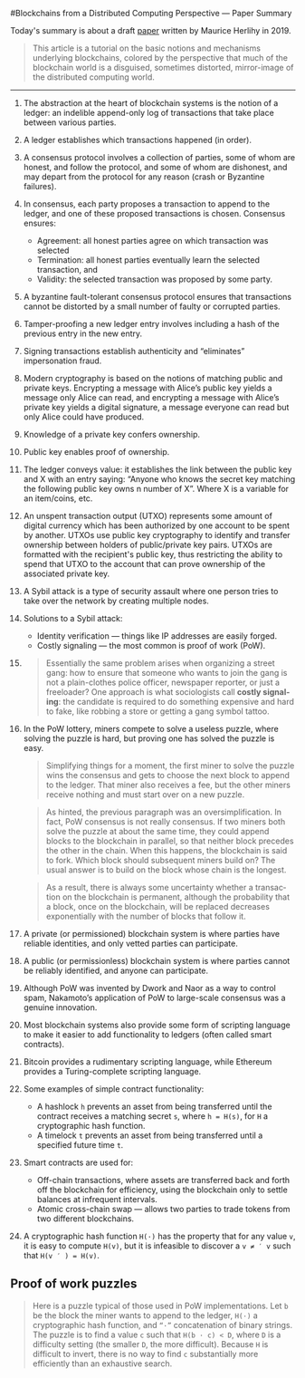 #Blockchains from a Distributed Computing Perspective — Paper Summary


Today's summary is about a draft  [paper](https://cs.brown.edu/courses/csci2952-a/papers/perspective.pdf) written by Maurice Herlihy in 2019.

> This article is a tutorial on the basic notions and mechanisms underlying blockchains, colored by the perspective that much of the blockchain world is a disguised, sometimes distorted, mirror-image of the distributed computing world.  

-----

1. The abstraction at the heart of blockchain systems is the notion of a ledger: an indelible append-only log of transactions that take place between various parties.
2. A ledger establishes which transactions happened (in order).
3. A consensus protocol involves a collection of parties, some of whom are honest, and follow the protocol, and some of whom are dishonest, and may depart from the protocol for any reason (crash or Byzantine failures).
4. In consensus, each party proposes a transaction to append to the ledger, and one of these proposed transactions is chosen. Consensus ensures:
    * Agreement: all honest parties agree on which transaction was selected
    * Termination: all honest parties eventually learn the selected transaction, and
    * Validity: the selected transaction was proposed by some party.
5. A byzan­tine fault-tolerant consensus protocol ensures that transactions cannot be distorted by a small number of faulty or corrupted parties.
6. Tamper-proofing a new ledger entry involves including a hash of the previous entry in the new entry.
7. Signing transactions establish authenticity and “eliminates” impersonation fraud.
8. Modern cryptography is based on the notions of matching public and private keys. Encrypting a message with Alice’s public key yields a message only Alice can read, and encrypting a message with Alice’s private key yields a digital signature, a message everyone can read but only Alice could have produced.
9. Knowledge of a private key confers ownership.
10. Public key enables proof of ownership.
11. The ledger conveys value: it establishes the link between the public key and X with an entry saying: “Anyone who knows the secret key matching the following public key owns n number of X”. Where X is a variable for an item/coins, etc.
12. An unspent transaction output (UTXO) represents some amount of digital currency which has been authorized by one account to be spent by another. UTXOs use public key cryptography to identify and transfer ownership between holders of public/private key pairs. UTXOs are formatted with the recipient's public key, thus restricting the ability to spend that UTXO to the account that can prove ownership of the associated private key.
13. A Sybil attack is a type of security assault where one person tries to take over the network by creating multiple nodes.
14. Solutions to a Sybil attack:
    * Identity verification — things like IP addresses are easily forged.
    * Costly signal­ing — the most common is proof of work (PoW).
14. > Essentially the same problem arises when organizing a street gang: how to ensure that someone who wants to join the gang is not a plain-clothes police officer, newspaper reporter, or just a freeloader? One approach is what sociologists call **costly signal­ing**: the candidate is required to do something expensive and hard to fake, like robbing a store or getting a gang symbol tattoo.
15. In the PoW lottery, miners compete to solve a useless puzzle, where solving the puzzle is hard, but proving one has solved the puzzle is easy.
    > Simplifying things for a moment, the first miner to solve the puzzle wins the consensus and gets to choose the next block to append to the ledger. That miner also receives a fee, but the other miners receive nothing and must start over on a new puzzle.

    > As hinted, the previous paragraph was an oversimplification. In fact, PoW consensus is not really consensus. If two miners both solve the puzzle at about the same time, they could append blocks to the blockchain in parallel, so that neither block precedes the other in the chain. When this happens, the blockchain is said to fork. Which block should subsequent miners build on? The usual answer is to build on the block whose chain is the longest.

    > As a result, there is always some uncertainty whether a transac­tion on the blockchain is permanent, although the probability that a block, once on the blockchain, will be replaced decreases exponen­tially with the number of blocks that follow it.
17. A private (or permissioned) blockchain sys­tem is where parties have reliable identities, and only vetted parties can participate.
18. A public (or permissionless) blockchain system is where parties cannot be reliably identified, and anyone can partici­pate.
19. Although PoW was invented by Dwork and Naor as a way to con­trol spam, Nakamoto’s application of PoW to large-scale consensus was a genuine innovation.
20. Most blockchain systems also provide some form of scripting lan­guage to make it easier to add functionality to ledgers (often called smart contracts).
21. Bitcoin provides a rudimentary scripting language, while Ethereum provides a Turing-complete scripting language.
22. Some examples of simple contract functionality:
    * A hashlock `h` prevents an asset from being transferred until the contract receives a matching secret `s`, where `h = H(s)`, for `H` a cryptographic hash function.
    * A timelock `t` prevents an asset from being transferred until a specified future time `t`.
23. Smart contracts are used for:
    * Off-chain trans­actions, where assets are transferred back and forth off the blockchain for efficiency, using the blockchain only to settle bal­ances at infrequent intervals.
    * Atomic cross-chain swap — allows two parties to trade tokens from two different blockchains.
24. A cryptographic hash function `H(·)` has the property that for any value `v`, it is easy to compute `H(v)`, but it is infeasible to discover a `v ≠ ′ v` such that `H(v ′ ) = H(v)`.

## Proof of work puzzles
> Here is a puzzle typical of those used in PoW implementations. Let `b` be the block the miner wants to append to the ledger, `H(·)` a cryptographic hash function, and `“·”` concatenation of binary strings. The puzzle is to find a value `c` such that `H(b · c) < D`, where `D` is a difficulty setting (the smaller `D`, the more difficult). Because `H` is difficult to invert, there is no way to find `c` substantially more efficiently than an exhaustive search.  